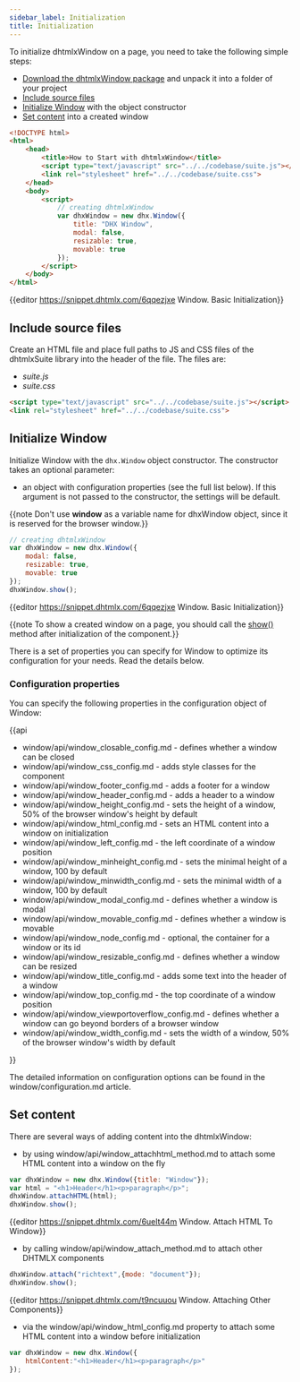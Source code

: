 ```yaml
---
sidebar_label: Initialization
title: Initialization
---          
```


To initialize dhtmlxWindow on a page, you need to take the following simple steps:

- [Download the dhtmlxWindow package](https://dhtmlx.com/docs/products/dhtmlxSuite/download.shtml) and unpack it into a folder of your project
- [Include source files](#includesourcefiles)
- [Initialize Window](#initializewindow) with the object constructor
- [Set content](#setcontent) into a created window

~~~html title="index.html"
<!DOCTYPE html>
<html>
    <head>
        <title>How to Start with dhtmlxWindow</title>         
        <script type="text/javascript" src="../../codebase/suite.js"></script>
        <link rel="stylesheet" href="../../codebase/suite.css">
    </head>
    <body>
        <script>
            // creating dhtmlxWindow 
            var dhxWindow = new dhx.Window({
                title: "DHX Window",
				modal: false,
				resizable: true,
				movable: true
			});
        </script>
    </body>
</html>
~~~

{{editor	https://snippet.dhtmlx.com/6qqezjxe	Window. Basic Initialization}}

Include source files
--------------------

Create an HTML file and place full paths to JS and CSS files of the dhtmlxSuite library into the header of the file. The files are:

- *suite.js*
- *suite.css*

~~~html title="index.html"
<script type="text/javascript" src="../../codebase/suite.js"></script>
<link rel="stylesheet" href="../../codebase/suite.css">
~~~


Initialize Window
----------------------

Initialize Window with the `dhx.Window` object constructor. The constructor takes an optional parameter:

- an object with configuration properties (see the full list below). If this argument is not passed to the constructor, the settings will be default.

{{note Don't use **window** as a variable name for dhxWindow object, since it is reserved for the browser window.}}

~~~js title="script.js"
// creating dhtmlxWindow
var dhxWindow = new dhx.Window({
    modal: false,
	resizable: true,
	movable: true
});
dhxWindow.show();
~~~

{{editor	https://snippet.dhtmlx.com/6qqezjxe	Window. Basic Initialization}}

{{note To show a created window on a page, you should call the [show()](window/api/window_show_method.md) method after initialization of the component.}}

There is a set of properties you can specify for Window to optimize its configuration for your needs. Read the details below.

### Configuration properties

You can specify the following properties in the configuration object of Window:

{{api

- window/api/window_closable_config.md - defines whether a window can be closed
- window/api/window_css_config.md - adds style classes for the component
- window/api/window_footer_config.md - adds a footer for a window
- window/api/window_header_config.md - adds a header to a window
- window/api/window_height_config.md - sets the height of a window, 50% of the browser window's height by default
- window/api/window_html_config.md - sets an HTML content into a window on initialization
- window/api/window_left_config.md - the left coordinate of a window position
- window/api/window_minheight_config.md - sets the minimal height of a window, 100 by default
- window/api/window_minwidth_config.md - sets the minimal width of a window, 100 by default
- window/api/window_modal_config.md - defines whether a window is modal
- window/api/window_movable_config.md - defines whether a window is movable
- window/api/window_node_config.md - optional, the container for a window or its id
- window/api/window_resizable_config.md - defines whether a window can be resized
- window/api/window_title_config.md - adds some text into the header of a window
- window/api/window_top_config.md - the top coordinate of a window position
- window/api/window_viewportoverflow_config.md - defines whether a window can go beyond borders of a browser window
- window/api/window_width_config.md - sets the width of a window, 50% of the browser window's width by default

}}

The detailed information on configuration options can be found in the window/configuration.md article.


Set content
--------------

There are several ways of adding content into the dhtmlxWindow:

- by using window/api/window_attachhtml_method.md to attach some HTML content into a window on the fly

~~~js
var dhxWindow = new dhx.Window({title: "Window"});
var html = "<h1>Header</h1><p>paragraph</p>";
dhxWindow.attachHTML(html);
dhxWindow.show();
~~~

{{editor	https://snippet.dhtmlx.com/6uelt44m	Window. Attach HTML To Window}}

- by calling window/api/window_attach_method.md to attach other DHTMLX components

~~~js
dhxWindow.attach("richtext",{mode: "document"});
dhxWindow.show();
~~~

{{editor	https://snippet.dhtmlx.com/t9ncuuou	Window. Attaching Other Components}}


- via the window/api/window_html_config.md property to attach some HTML content into a window before initialization

~~~js
var dhxWindow = new dhx.Window({
	htmlContent:"<h1>Header</h1><p>paragraph</p>"
});
~~~




